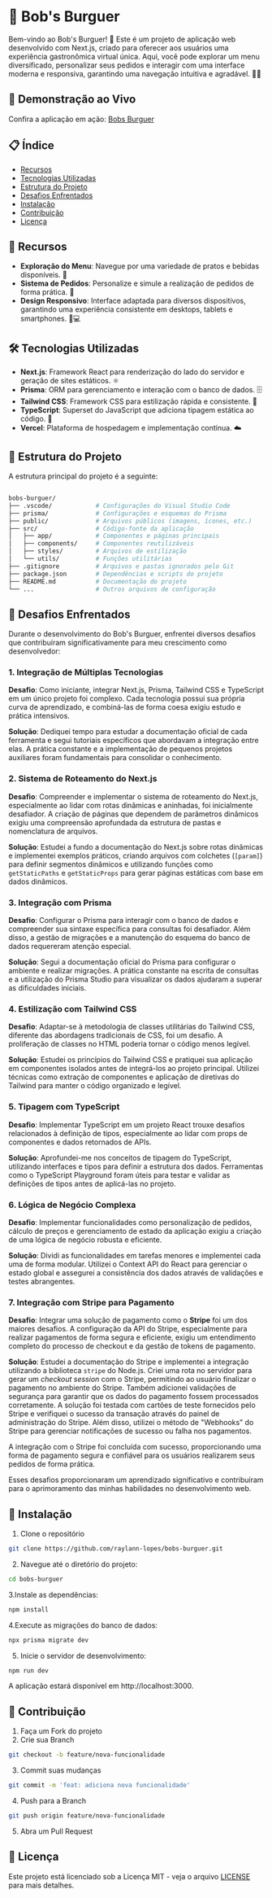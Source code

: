 # 🍔 Bob's Burguer

Bem-vindo ao Bob's Burguer! 🎉 Este é um projeto de aplicação web desenvolvido com Next.js, criado para oferecer aos usuários uma experiência gastronômica virtual única. Aqui, você pode explorar um menu diversificado, personalizar seus pedidos e interagir com uma interface moderna e responsiva, garantindo uma navegação intuitiva e agradável. 🍟🍔

## 🌟 Demonstração ao Vivo

Confira a aplicação em ação: [Bobs Burguer](https://bobs-burguer-delta.vercel.app/bobs-burguer)

## 📋 Índice

- [Recursos](#-recursos)
- [Tecnologias Utilizadas](#-tecnologias-utilizadas)
- [Estrutura do Projeto](#-estrutura-do-projeto)
- [Desafios Enfrentados](#-desafios-enfrentados)
- [Instalação](#-instalação)
- [Contribuição](#-contribuição)
- [Licença](#-licença)

## 🚀 Recursos


- **Exploração do Menu**: Navegue por uma variedade de pratos e bebidas disponíveis. 🍔
- **Sistema de Pedidos**: Personalize e simule a realização de pedidos de forma prática. 🛒
- **Design Responsivo**: Interface adaptada para diversos dispositivos, garantindo uma experiência consistente em desktops, tablets e smartphones. 📱💻

## 🛠️ Tecnologias Utilizadas


- **Next.js**: Framework React para renderização do lado do servidor e geração de sites estáticos. ⚛️
- **Prisma**: ORM para gerenciamento e interação com o banco de dados. 🗄️
- **Tailwind CSS**: Framework CSS para estilização rápida e consistente. 🎨
- **TypeScript**: Superset do JavaScript que adiciona tipagem estática ao código. 📝
- **Vercel**: Plataforma de hospedagem e implementação contínua. ☁️

## 📂 Estrutura do Projeto

A estrutura principal do projeto é a seguinte:


``` bash

bobs-burguer/
├── .vscode/            # Configurações do Visual Studio Code
├── prisma/             # Configurações e esquemas do Prisma
├── public/             # Arquivos públicos (imagens, ícones, etc.)
├── src/                # Código-fonte da aplicação
│   ├── app/            # Componentes e páginas principais
│   ├── components/     # Componentes reutilizáveis
│   ├── styles/         # Arquivos de estilização
│   └── utils/          # Funções utilitárias
├── .gitignore          # Arquivos e pastas ignorados pelo Git
├── package.json        # Dependências e scripts do projeto
├── README.md           # Documentação do projeto
└── ...                 # Outros arquivos de configuração
```


## 🧩 Desafios Enfrentados

Durante o desenvolvimento do Bob's Burguer, enfrentei diversos desafios que contribuíram significativamente para meu crescimento como desenvolvedor:

### 1. Integração de Múltiplas Tecnologias
**Desafio**: Como iniciante, integrar Next.js, Prisma, Tailwind CSS e TypeScript em um único projeto foi complexo. Cada tecnologia possui sua própria curva de aprendizado, e combiná-las de forma coesa exigiu estudo e prática intensivos.​

**Solução**: Dediquei tempo para estudar a documentação oficial de cada ferramenta e segui tutoriais específicos que abordavam a integração entre elas. A prática constante e a implementação de pequenos projetos auxiliares foram fundamentais para consolidar o conhecimento.​

### 2. Sistema de Roteamento do Next.js
**Desafio**: Compreender e implementar o sistema de roteamento do Next.js, especialmente ao lidar com rotas dinâmicas e aninhadas, foi inicialmente desafiador. A criação de páginas que dependem de parâmetros dinâmicos exigiu uma compreensão aprofundada da estrutura de pastas e nomenclatura de arquivos.​

**Solução**: Estudei a fundo a documentação do Next.js sobre rotas dinâmicas e implementei exemplos práticos, criando arquivos com colchetes (`[param]`) para definir segmentos dinâmicos e utilizando funções como `getStaticPaths` e `getStaticProps` para gerar páginas estáticas com base em dados dinâmicos.​

### 3. Integração com Prisma
**Desafio**: Configurar o Prisma para interagir com o banco de dados e compreender sua sintaxe específica para consultas foi desafiador. Além disso, a gestão de migrações e a manutenção do esquema do banco de dados requereram atenção especial.​

**Solução**: Segui a documentação oficial do Prisma para configurar o ambiente e realizar migrações. A prática constante na escrita de consultas e a utilização do Prisma Studio para visualizar os dados ajudaram a superar as dificuldades iniciais.​

### 4. Estilização com Tailwind CSS
**Desafio**: Adaptar-se à metodologia de classes utilitárias do Tailwind CSS, diferente das abordagens tradicionais de CSS, foi um desafio. A proliferação de classes no HTML poderia tornar o código menos legível.​

**Solução**: Estudei os princípios do Tailwind CSS e pratiquei sua aplicação em componentes isolados antes de integrá-los ao projeto principal. Utilizei técnicas como extração de componentes e aplicação de diretivas do Tailwind para manter o código organizado e legível.​

### 5. Tipagem com TypeScript
**Desafio**: Implementar TypeScript em um projeto React trouxe desafios relacionados à definição de tipos, especialmente ao lidar com props de componentes e dados retornados de APIs.​

**Solução**: Aprofundei-me nos conceitos de tipagem do TypeScript, utilizando interfaces e tipos para definir a estrutura dos dados. Ferramentas como o TypeScript Playground foram úteis para testar e validar as definições de tipos antes de aplicá-las no projeto.​

### 6. Lógica de Negócio Complexa
**Desafio**: Implementar funcionalidades como personalização de pedidos, cálculo de preços e gerenciamento de estado da aplicação exigiu a criação de uma lógica de negócio robusta e eficiente.​

**Solução**: Dividi as funcionalidades em tarefas menores e implementei cada uma de forma modular. Utilizei o Context API do React para gerenciar o estado global e assegurei a consistência dos dados através de validações e testes abrangentes.​

### 7. Integração com Stripe para Pagamento
**Desafio**: Integrar uma solução de pagamento como o **Stripe** foi um dos maiores desafios. A configuração da API do Stripe, especialmente para realizar pagamentos de forma segura e eficiente, exigiu um entendimento completo do processo de checkout e da gestão de tokens de pagamento.

**Solução**: Estudei a documentação do Stripe e implementei a integração utilizando a biblioteca `stripe` do Node.js. Criei uma rota no servidor para gerar um *checkout session* com o Stripe, permitindo ao usuário finalizar o pagamento no ambiente do Stripe. Também adicionei validações de segurança para garantir que os dados do pagamento fossem processados corretamente. A solução foi testada com cartões de teste fornecidos pelo Stripe e verifiquei o sucesso da transação através do painel de administração do Stripe. Além disso, utilizei o método de "Webhooks" do Stripe para gerenciar notificações de sucesso ou falha nos pagamentos.

A integração com o Stripe foi concluída com sucesso, proporcionando uma forma de pagamento segura e confiável para os usuários realizarem seus pedidos de forma prática.


Esses desafios proporcionaram um aprendizado significativo e contribuíram para o aprimoramento das minhas habilidades no desenvolvimento web.

## 🚀 Instalação

1. Clone o repositório
```bash
git clone https://github.com/raylann-lopes/bobs-burguer.git
```


2. Navegue até o diretório do projeto:
```bash
cd bobs-burguer
```


3.Instale as dependências:
```bash
npm install
```

4.Execute as migrações do banco de dados:
```bash
npx prisma migrate dev
```

5. Inicie o servidor de desenvolvimento:
```bash
npm run dev
```
A aplicação estará disponível em http://localhost:3000.

## 🤝 Contribuição

1. Faça um Fork do projeto
2. Crie sua Branch
```bash
git checkout -b feature/nova-funcionalidade
```
3. Commit suas mudanças
```bash
git commit -m 'feat: adiciona nova funcionalidade'
```
4. Push para a Branch
```bash
git push origin feature/nova-funcionalidade
```
5. Abra um Pull Request


## 📄 Licença

Este projeto está licenciado sob a Licença MIT - veja o arquivo [LICENSE](LICENSE) para mais detalhes.
